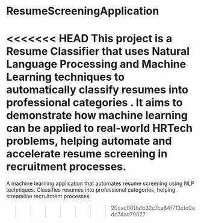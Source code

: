 # ResumeScreeningApplication
<<<<<<< HEAD
This project is a Resume Classifier that uses Natural Language Processing and Machine Learning techniques to automatically classify resumes into professional categories .  It aims to demonstrate how machine learning can be applied to real-world HRTech problems, helping automate and accelerate resume screening in recruitment processes.
=======
A machine learning application that automates resume screening using NLP techniques. Classifies resumes into professional categories, helping streamline recruitment processes.
>>>>>>> 20cac061fafb32c7ca84f713cfd0edd74ad70027
